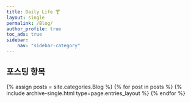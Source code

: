 ```yaml
---
title: Daily Life 🍸
layout: single
permalink: /Blog/
author_profile: true
toc_ads: true
sidebar:
    nav: "sidebar-category"
---
```


## 포스팅 항목

{% assign posts = site.categories.Blog %}
{% for post in posts %} {% include archive-single.html type=page.entries_layout %} {% endfor %}